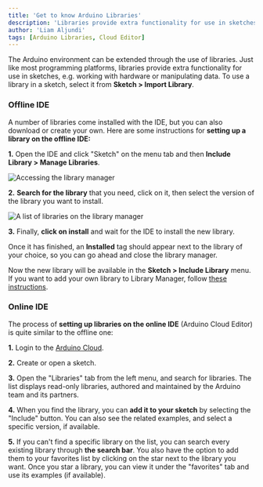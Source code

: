 ```yaml
---
title: 'Get to know Arduino Libraries'
description: 'Libraries provide extra functionality for use in sketches, e.g. working with hardware or manipulating data.'
author: 'Liam Aljundi'
tags: [Arduino Libraries, Cloud Editor]
---
```


The Arduino environment can be extended through the use of libraries. Just like most programming platforms, libraries provide extra functionality for use in sketches, e.g. working with hardware or manipulating data. To use a library in a sketch, select it from **Sketch > Import Library**.

### Offline IDE

A number of libraries come installed with the IDE, but you can also download or create your own. Here are some instructions for **setting up a library on the offline IDE:**

**1.** Open the IDE and click "Sketch" on the menu tab and then **Include Library > Manage Libraries**.

![Accessing the library manager](./assets/LibraryManager_1.png)

**2.** **Search for the library** that you need, click on it, then select the version of the library you want to install.

![A list of libraries on the library manager](./assets/LibraryManager_2.png)

**3.** Finally, **click on install** and wait for the IDE to install the new library. 

Once it has finished, an **Installed** tag should appear next to the library of your choice, so you can go ahead and close the library manager.

Now the new library will be available in the **Sketch > Include Library** menu. If you want to add your own library to Library Manager, follow [these instructions](https://github.com/arduino/library-registry#adding-a-library-to-library-manager).

### Online IDE

The process of **setting up libraries on the online IDE** (Arduino Cloud Editor) is quite similar to the offline one:

**1.** Login to the [Arduino Cloud](https://app.arduino.cc).

**2.** Create or open a sketch.

**3.** Open the "Libraries" tab from the left menu, and search for libraries. The list displays read-only libraries, authored and maintained by the Arduino team and its partners.

**4.** When you find the library, you can **add it to your sketch** by selecting the "Include" button. You can also see the related examples, and select a specific version, if available.

**5.** If you can't find a specific library on the list, you can search every existing library through **the search bar**. You also have the option to add them to your favorites list by clicking on the star next to the library you want. Once you star a library, you can view it under the "favorites" tab and use its examples (if available).

